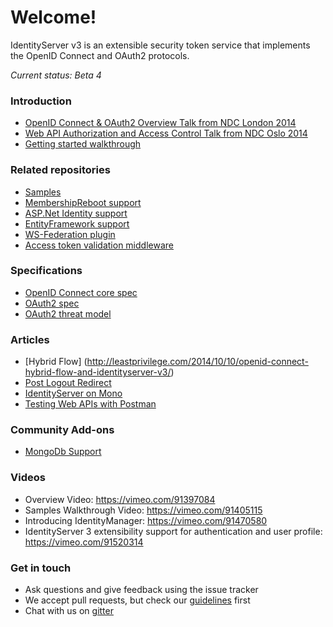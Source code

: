 # Welcome!

IdentityServer v3 is an extensible security token service that implements the OpenID Connect and OAuth2 protocols.

*Current status: Beta 4*

### Introduction
* [OpenID Connect & OAuth2 Overview Talk from NDC London 2014](http://www.ndcvideos.com/#/app/video/2651)
* [Web API Authorization and Access Control Talk from NDC Oslo 2014](https://vimeo.com/97337305)
* [Getting started walkthrough](https://github.com/thinktecture/Thinktecture.IdentityServer.v3/wiki/Getting-started)

### Related repositories
* [Samples](https://github.com/thinktecture/Thinktecture.IdentityServer.v3.Samples)
* [MembershipReboot support](https://github.com/thinktecture/Thinktecture.IdentityServer.v3.MembershipReboot)
* [ASP.Net Identity support](https://github.com/thinktecture/Thinktecture.IdentityServer.v3.AspNetIdentity)
* [EntityFramework support](https://github.com/thinktecture/Thinktecture.IdentityServer.v3.EntityFramework)
* [WS-Federation plugin](https://github.com/thinktecture/Thinktecture.IdentityServer.v3.WsFederation)
* [Access token validation middleware](https://github.com/thinktecture/Thinktecture.IdentityServer.v3.AccessTokenValidation)

### Specifications
* [OpenID Connect core spec](http://openid.net/specs/openid-connect-core-1_0.html)
* [OAuth2 spec](http://tools.ietf.org/html/rfc6749)
* [OAuth2 threat model](http://tools.ietf.org/html/rfc6819)

### Articles
* [Hybrid Flow] (http://leastprivilege.com/2014/10/10/openid-connect-hybrid-flow-and-identityserver-v3/)
* [Post Logout Redirect](http://leastprivilege.com/2014/10/14/identityserver-v3-and-post-logout-redirect/)
* [IdentityServer on Mono](http://www.ryanmelena.com/2014/10/31/thinktecture-identityserver-v3-on-mono/)
* [Testing Web APIs with Postman](http://www.timecockpit.com/blog/2014/11/05/Testing-Time-Cockpits-OData-Web-API-with-Postman)

### Community Add-ons
* [MongoDb Support](https://github.com/jageall/IdentityServer.v3.MongoDb)

### Videos
* Overview Video: https://vimeo.com/91397084
* Samples Walkthrough Video: https://vimeo.com/91405115
* Introducing IdentityManager: https://vimeo.com/91470580 
* IdentityServer 3 extensibility support for authentication and user profile: https://vimeo.com/91520314

### Get in touch
* Ask questions and give feedback using the issue tracker
* We accept pull requests, but check our [guidelines](https://github.com/thinktecture/Thinktecture.IdentityServer.v3/blob/master/CONTRIBUTING.md) first 
* Chat with us on [gitter](https://gitter.im/thinktecture/Thinktecture.IdentityServer.v3)